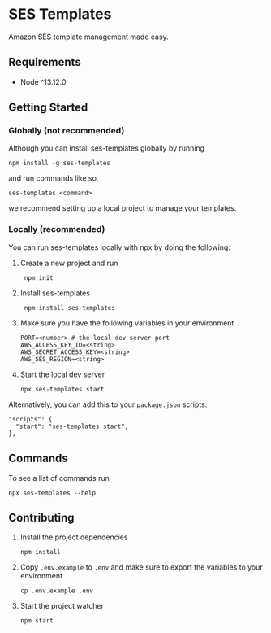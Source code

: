 # SES Templates

Amazon SES template management made easy.

## Requirements

- Node ^13.12.0

## Getting Started

### Globally (not recommended)

Although you can install ses-templates globally by running

    npm install -g ses-templates

and run commands like so,

    ses-templates <command>

we recommend setting up a local project to manage your templates.

### Locally (recommended)

You can run ses-templates locally with npx by doing the following:

1. Create a new project and run

        npm init

2. Install ses-templates

        npm install ses-templates

2.  Make sure you have the following variables in your environment

        PORT=<number> # the local dev server port
        AWS_ACCESS_KEY_ID=<string>
        AWS_SECRET_ACCESS_KEY=<string>
        AWS_SES_REGION=<string>

3.  Start the local dev server

        npx ses-templates start

Alternatively, you can add this to your `package.json` scripts:

```
"scripts": {
  "start": "ses-templates start",
},
```

## Commands

To see a list of commands run

    npx ses-templates --help

## Contributing

1.  Install the project dependencies

        npm install

2.  Copy `.env.example` to `.env` and make sure to export the variables to your environment

        cp .env.example .env

3.  Start the project watcher

        npm start
